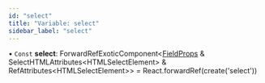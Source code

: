 ```yaml
---
id: "select"
title: "Variable: select"
sidebar_label: "select"
---
```


• `Const` **select**: ForwardRefExoticComponent&#60;[FieldProps](../interfaces/fieldprops.md) & SelectHTMLAttributes&#60;HTMLSelectElement> & RefAttributes&#60;HTMLSelectElement>> = React.forwardRef(create('select'))
